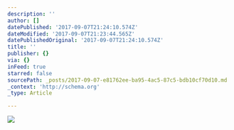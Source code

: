 ```yaml
---
description: ''
author: []
datePublished: '2017-09-07T21:24:10.574Z'
dateModified: '2017-09-07T21:23:44.565Z'
datePublishedOriginal: '2017-09-07T21:24:10.574Z'
title: ''
publisher: {}
via: {}
inFeed: true
starred: false
sourcePath: _posts/2017-09-07-e81762ee-ba95-4ac5-87c5-bdb10cf70d10.md
_context: 'http://schema.org'
_type: Article

---
```

![](https://the-grid-user-content.s3-us-west-2.amazonaws.com/bc65a925-e9c3-4c3a-adf9-411179285727.jpg)